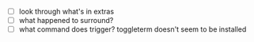 
- [ ] look through what's in extras
- [ ] what happened to surround?
- [ ] what command does <C-/> trigger? toggleterm doesn't seem to be installed
